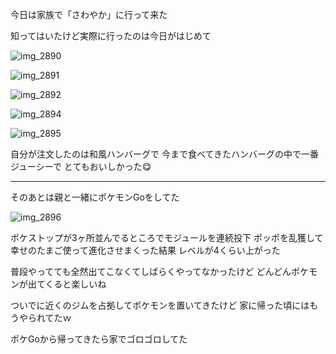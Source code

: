 今日は家族で「さわやか」に行って来た

知ってはいたけど実際に行ったのは今日がはじめて

![img_2890](https://noraworld.github.io/box-bulbasaur/2016/08/img_2890.jpg)

![img_2891](https://noraworld.github.io/box-bulbasaur/2016/08/img_2891.jpg)

![img_2892](https://noraworld.github.io/box-bulbasaur/2016/08/img_2892.jpg)

![img_2894](https://noraworld.github.io/box-bulbasaur/2016/08/img_2894.jpg)

![img_2895](https://noraworld.github.io/box-bulbasaur/2016/08/img_2895.jpg)

自分が注文したのは和風ハンバーグで
今まで食べてきたハンバーグの中で一番ジューシーで
とてもおいしかった:yum:

***

そのあとは親と一緒にポケモンGoをしてた

![img_2896](https://noraworld.github.io/box-bulbasaur/2016/08/img_2896.png)

ポケストップが3ヶ所並んでるところでモジュールを連続投下
ポッポを乱獲して幸せのたまご使って進化させまくった結果
レベルが4くらい上がった

普段やってても全然出てこなくてしばらくやってなかったけど
どんどんポケモンが出てくると楽しいね

ついでに近くのジムを占拠してポケモンを置いてきたけど
家に帰った頃にはもうやられてたｗ

ポケGoから帰ってきたら家でゴロゴロしてた
